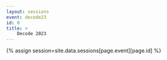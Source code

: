 ```yaml
---
layout: sessions
event: decode23
id: 0
title: >
    Decode 2023
---
```


{% assign session=site.data.sessions[page.event][page.id] %}
